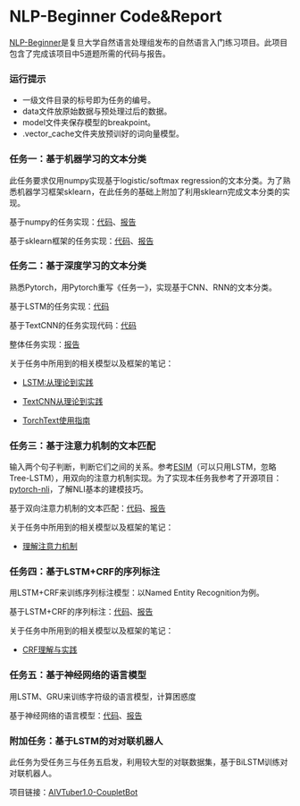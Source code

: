 # NLP-Beginner Code&Report

[NLP-Beginner](https://github.com/FudanNLP/nlp-beginner)是复旦大学自然语言处理组发布的自然语言入门练习项目。此项目包含了完成该项目中5道题所需的代码与报告。

### 运行提示

* 一级文件目录的标号即为任务的编号。
* data文件放原始数据与预处理过后的数据。
* model文件夹保存模型的breakpoint。
* .vector_cache文件夹放预训好的词向量模型。

### 任务一：基于机器学习的文本分类

此任务要求仅用numpy实现基于logistic/softmax regression的文本分类。为了熟悉机器学习框架sklearn，在此任务的基础上附加了利用sklearn完成文本分类的实现。

基于numpy的任务实现：[代码](./1/numpy_base.ipynb)、[报告](./1/report/利用逻辑回归进行文本分类.md)

基于sklearn框架的任务实现：[代码](./1/sklearn_base.ipynb)、[报告](./1/report/利用sklearn进行文本分类.md)

### 任务二：基于深度学习的文本分类

熟悉Pytorch，用Pytorch重写《任务一》，实现基于CNN、RNN的文本分类。

基于LSTM的任务实现：[代码](./2/LSTM_classify.ipynb)

基于TextCNN的任务实现代码：[代码](./2/textCNN_classify.ipynb)

整体任务实现：[报告](./2/report/基于深度学习的文本分类.md)

关于任务中所用到的相关模型以及框架的笔记：

* [LSTM:从理论到实践](./2\report\Lstm从理论到实践.md)

* [TextCNN从理论到实践](./2\report\TextCNN从理论到实践.md)

* [TorchText使用指南](./2\report\TorchText使用指南.md)

### 任务三：基于注意力机制的文本匹配

输入两个句子判断，判断它们之间的关系。参考[ESIM]( https://arxiv.org/pdf/1609.06038v3.pdf)（可以只用LSTM，忽略Tree-LSTM），用双向的注意力机制实现。为了实现本任务我参考了开源项目：[pytorch-nli](https://github.com/bentrevett/pytorch-nli)，了解NLI基本的建模技巧。

基于双向注意力机制的文本匹配：[代码](./3\code\ESIM.ipynb)、[报告](./3\基于注意力机制的文本匹配.md)

关于任务中所用到的相关模型以及框架的笔记：

* [理解注意力机制](./3\note\理解注意力机制.md)


### 任务四：基于LSTM+CRF的序列标注

用LSTM+CRF来训练序列标注模型：以Named Entity Recognition为例。

基于LSTM+CRF的序列标注：[代码](./4\code\BiLSTM_CRF.ipynb)、[报告](./4\基于LSTM&CRF的序列标注.md)

关于任务中所用到的相关模型以及框架的笔记：

* [CRF理解与实践](./4\CRF理解与实践.md)

### 任务五：基于神经网络的语言模型

用LSTM、GRU来训练字符级的语言模型，计算困惑度

基于神经网络的语言模型：[代码](./5\code\GenerateModel.ipynb)、[报告](./5\基于神经网络的语言模型.md)

### 附加任务：基于LSTM的对对联机器人

此任务为受任务三与任务五启发，利用较大型的对联数据集，基于BiLSTM训练对对联机器人。

项目链接：[AIVTuber1.0-CoupletBot](https://github.com/seu-wll/AIVTuber1.0-CoupletBot)







